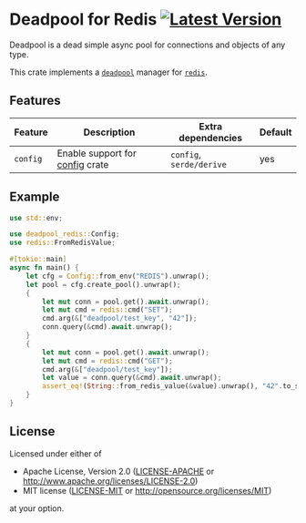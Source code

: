 # Deadpool for Redis [![Latest Version](https://img.shields.io/crates/v/deadpool-redis.svg)](https://crates.io/crates/deadpool-redis)

Deadpool is a dead simple async pool for connections and objects
of any type.

This crate implements a [`deadpool`](https://crates.io/crates/deadpool)
manager for [`redis`](https://crates.io/crates/redis).

## Features

| Feature | Description | Extra dependencies | Default |
| ------- | ----------- | ------------------ | ------- |
| `config` | Enable support for [config](https://crates.io/crates/config) crate | `config`, `serde/derive` | yes |

## Example

```rust
use std::env;

use deadpool_redis::Config;
use redis::FromRedisValue;

#[tokio::main]
async fn main() {
    let cfg = Config::from_env("REDIS").unwrap();
    let pool = cfg.create_pool().unwrap();
    {
        let mut conn = pool.get().await.unwrap();
        let mut cmd = redis::cmd("SET");
        cmd.arg(&["deadpool/test_key", "42"]);
        conn.query(&cmd).await.unwrap();
    }
    {
        let mut conn = pool.get().await.unwrap();
        let mut cmd = redis::cmd("GET");
        cmd.arg(&["deadpool/test_key"]);
        let value = conn.query(&cmd).await.unwrap();
        assert_eq!(String::from_redis_value(&value).unwrap(), "42".to_string());
    }
}
```

## License

Licensed under either of

- Apache License, Version 2.0 ([LICENSE-APACHE](LICENSE-APACHE) or <http://www.apache.org/licenses/LICENSE-2.0>)
- MIT license ([LICENSE-MIT](LICENSE-MIT) or <http://opensource.org/licenses/MIT>)

at your option.
